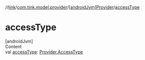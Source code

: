 //[link](../../index.md)/[com.tink.model.provider](../index.md)/[[androidJvm]Provider](index.md)/[accessType](access-type.md)



# accessType  
[androidJvm]  
Content  
val [accessType](access-type.md): [Provider.AccessType](-access-type/index.md)  



